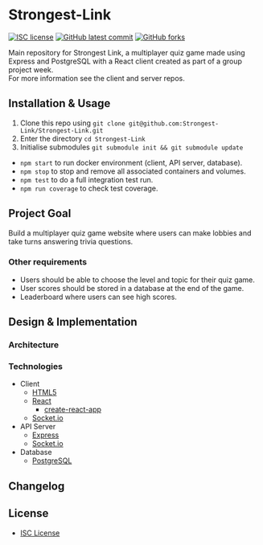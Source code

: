 # Strongest-Link

<!-- badges -->
[![ISC license](https://img.shields.io/badge/License-ISC-blue.svg)](https://www.isc.org/licenses/)
[![GitHub latest commit](https://img.shields.io/github/last-commit/Strongest-Link/Strongest-Link.svg)](https://github.com/Strongest-Link/Strongest-Link/commit/)
[![GitHub forks](https://img.shields.io/github/forks/Strongest-Link/Strongest-Link.svg)](https://github.com/Strongest-Link/Strongest-Link)

Main repository for Strongest Link, a multiplayer quiz game made using Express and PostgreSQL with a React client created as part of a group project week.  
For more information see the client and server repos.

## Installation & Usage

1. Clone this repo using `git clone git@github.com:Strongest-Link/Strongest-Link.git`
2. Enter the directory `cd Strongest-Link`
3. Initialise submodules `git submodule init && git submodule update`

* `npm start` to run docker environment (client, API server, database).
* `npm stop` to stop and remove all associated containers and volumes.
* `npm test` to do a full integration test run.
* `npm run coverage` to check test coverage.

## Project Goal

Build a multiplayer quiz game website where users can make lobbies and take turns answering trivia questions.

### Other requirements

* Users should be able to choose the level and topic for their quiz game.
* User scores should be stored in a database at the end of the game.
* Leaderboard where users can see high scores.

## Design & Implementation

### Architecture

<!-- to-do -->

### Technologies

* Client
  * [HTML5](https://developer.mozilla.org/en-US/docs/Glossary/HTML5)
  * [React](https://reactjs.org/)
    * [create-react-app](https://create-react-app.dev/)
  * [Socket.io](https://socket.io/)
* API Server
  * [Express](https://expressjs.com/)
  * [Socket.io](https://socket.io/)
* Database
  * [PostgreSQL](https://www.postgresql.org/)

## Changelog

<!-- to-do -->

## License

* [ISC License](https://www.isc.org/licenses/)